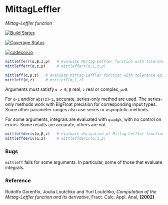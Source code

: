 # MittagLeffler

*Mittag-Leffler function*

[![Build Status](https://travis-ci.org/jlapeyre/MittagLeffler.jl.svg?branch=master)](https://travis-ci.org/jlapeyre/MittagLeffler.jl)

[![Coverage Status](https://coveralls.io/repos/jlapeyre/MittagLeffler.jl/badge.svg?branch=master&service=github)](https://coveralls.io/github/jlapeyre/MittagLeffler.jl?branch=master)

[![codecov.io](http://codecov.io/github/jlapeyre/MittagLeffler.jl/coverage.svg?branch=master)](http://codecov.io/github/jlapeyre/MittagLeffler.jl?branch=master)


```julia
mittlefferr(α,β,z,ρ)   # evaluate Mittag-Leffler function with tolerance ρ
mittlefferr(α,z,ρ)     # mittlefferr(α,1,z,ρ)

mittleff(α,β,z)   # evaluate Mittag-Leffler function with tolerance eps()
mittleff(α,z)     # mittleff(α,1,z)
```

Arguments must satisfy `α > 0`, `β` real, `z` real or complex, `ρ>0`.

For `α<1` and/or `abs(z)<1`, accurate, series-only method are used. The series-only methods work
with BigFloat precision for corresponding input types. Some other parameter ranges also use series
or asymptotic methods.

For some arguments, integrals are evaluated with `quadgk`, with no control on errors. Some results
are accurate, others are not.

```julia
mittleffderiv(α,β,z)   # evaluate derivative of Mittag-Leffler function
mittleffderiv(α,z)     # mittleffderiv(α,1,z)
```

### Bugs

`mittleff` fails for some arguments. In particular, some of those that evaluate integrals.

### Reference

Rudolfo Gorenflo, Joulia Loutchko and Yuri Loutchko, *Computation of the Mittag-Leffler function and its derivative*,  Fract. Calc. Appl. Anal, **(2002)**
